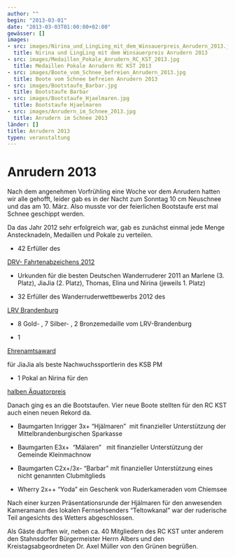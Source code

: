 ```yaml
---
author: ""
begin: "2013-03-01"
date: "2013-03-03T01:00:00+02:00"
gewässer: []
images:
- src: images/Nirina_und_LingLing_mit_dem_Winsauerpreis_Anrudern_2013.jpg
  title: Nirina und LingLing mit dem Winsauerpreis Anrudern 2013
- src: images/Medaillen_Pokale_Anrudern_RC_KST_2013.jpg
  title: Medaillen Pokale Anrudern RC KST 2013
- src: images/Boote_vom_Schnee_befreien_Anrudern_2013.jpg
  title: Boote vom Schnee befreien Anrudern 2013
- src: images/Bootstaufe_Barbar.jpg
  title: Bootstaufe Barbar
- src: images/Bootstaufe_Hjaelmaren.jpg
  title: Bootstaufe Hjaelmaren
- src: images/Anrudern_im_Schnee_2013.jpg
  title: Anrudern im Schnee 2013
länder: []
title: Anrudern 2013
typen: veranstaltung
---
```


# Anrudern 2013


Nach dem angenehmen Vorfrühling eine Woche vor dem Anrudern hatten wir alle gehofft, leider gab es in der Nacht zum Sonntag 10 cm Neuschnee und das am 10. März. Also musste vor der feierlichen Bootstaufe erst mal Schnee geschippt werden.

Da das Jahr 2012 sehr erfolgreich war, gab es zunächst einmal jede Menge Anstecknadeln, Medaillen und Pokale zu verteilen.

- 42 Erfüller des

[DRV- Fahrtenabzeichens 2012](/berichte/2013/deutscher_wettbewerb_2012)

- Urkunden für die besten Deutschen Wanderruderer 2011 an Marlene (3. Platz), JiaJia (2. Platz), Thomas, Elina und Nirina (jeweils 1. Platz)

- 32 Erfüller des Wanderruderwettbewerbs 2012 des

[LRV Brandenburg](/berichte/2013/brandenburg_2012)

- 8 Gold- , 7 Silber- , 2 Bronzemedaille vom LRV-Brandenburg

- 1

[Ehrenamtsaward](/berichte/2013/ehrenamtsaward_2012)

für JiaJia als beste Nachwuchssportlerin des KSB PM

- 1 Pokal an Nirina für den

[halben Äquatorpreis](/berichte/2013/nirina_halber_aequatorpreis_20)

Danach ging es an die Bootstaufen. Vier neue Boote stellten für den RC KST auch einen neuen Rekord da.

- Baumgarten Inrigger 3x+ “Hjälmaren”  mit finanzieller Unterstützung der Mittelbrandenburgischen Sparkasse

- Baumgarten E3x+  “Mälaren”   mit finanzieller Unterstützung der Gemeinde Kleinmachnow

- Baumgarten C2x+/3x- “Barbar” mit finanzieller Unterstützung eines nicht genannten Clubmitglieds

- Wherry 2x++ “Yoda” ein Geschenk von Ruderkameraden vom Chiemsee

Nach einer kurzen Präsentationsrunde der Hjälmaren für den anwesenden Kameramann des lokalen Fernsehsenders “Teltowkanal” war der ruderische Teil angesichts des Wetters abgeschlossen.

Als Gäste durften wir, neben ca. 40 Mitgliedern des RC KST unter anderem den Stahnsdorfer Bürgermeister Herrn Albers und den Kreistagsabgeordneten Dr. Axel Müller von den Grünen begrüßen.
